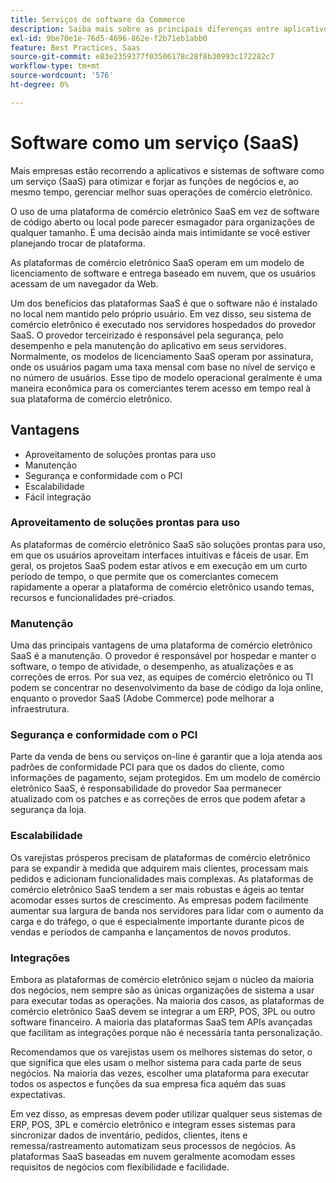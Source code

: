 ```yaml
---
title: Serviços de software da Commerce
description: Saiba mais sobre as principais diferenças entre aplicativos SaaS e outras opções de comércio eletrônico de código aberto auto-hospedadas (no local).
exl-id: 9be70e1e-76d5-4696-862e-f2b71eb1abb0
feature: Best Practices, Saas
source-git-commit: e83e2359377f03506178c28f8b30993c172282c7
workflow-type: tm+mt
source-wordcount: '576'
ht-degree: 0%

---
```


# Software como um serviço (SaaS)

Mais empresas estão recorrendo a aplicativos e sistemas de software como um serviço (SaaS) para otimizar e forjar as funções de negócios e, ao mesmo tempo, gerenciar melhor suas operações de comércio eletrônico.

O uso de uma plataforma de comércio eletrônico SaaS em vez de software de código aberto ou local pode parecer esmagador para organizações de qualquer tamanho. É uma decisão ainda mais intimidante se você estiver planejando trocar de plataforma.

As plataformas de comércio eletrônico SaaS operam em um modelo de licenciamento de software e entrega baseado em nuvem, que os usuários acessam de um navegador da Web.

Um dos benefícios das plataformas SaaS é que o software não é instalado no local nem mantido pelo próprio usuário. Em vez disso, seu sistema de comércio eletrônico é executado nos servidores hospedados do provedor SaaS. O provedor terceirizado é responsável pela segurança, pelo desempenho e pela manutenção do aplicativo em seus servidores. Normalmente, os modelos de licenciamento SaaS operam por assinatura, onde os usuários pagam uma taxa mensal com base no nível de serviço e no número de usuários. Esse tipo de modelo operacional geralmente é uma maneira econômica para os comerciantes terem acesso em tempo real à sua plataforma de comércio eletrônico.

## Vantagens

- Aproveitamento de soluções prontas para uso
- Manutenção
- Segurança e conformidade com o PCI
- Escalabilidade
- Fácil integração

### Aproveitamento de soluções prontas para uso

As plataformas de comércio eletrônico SaaS são soluções prontas para uso, em que os usuários aproveitam interfaces intuitivas e fáceis de usar. Em geral, os projetos SaaS podem estar ativos e em execução em um curto período de tempo, o que permite que os comerciantes comecem rapidamente a operar a plataforma de comércio eletrônico usando temas, recursos e funcionalidades pré-criados.

### Manutenção

Uma das principais vantagens de uma plataforma de comércio eletrônico SaaS é a manutenção. O provedor é responsável por hospedar e manter o software, o tempo de atividade, o desempenho, as atualizações e as correções de erros. Por sua vez, as equipes de comércio eletrônico ou TI podem se concentrar no desenvolvimento da base de código da loja online, enquanto o provedor SaaS (Adobe Commerce) pode melhorar a infraestrutura.

### Segurança e conformidade com o PCI

Parte da venda de bens ou serviços on-line é garantir que a loja atenda aos padrões de conformidade PCI para que os dados do cliente, como informações de pagamento, sejam protegidos. Em um modelo de comércio eletrônico SaaS, é responsabilidade do provedor Saa permanecer atualizado com os patches e as correções de erros que podem afetar a segurança da loja.

### Escalabilidade

Os varejistas prósperos precisam de plataformas de comércio eletrônico para se expandir à medida que adquirem mais clientes, processam mais pedidos e adicionam funcionalidades mais complexas. As plataformas de comércio eletrônico SaaS tendem a ser mais robustas e ágeis ao tentar acomodar esses surtos de crescimento. As empresas podem facilmente aumentar sua largura de banda nos servidores para lidar com o aumento da carga e do tráfego, o que é especialmente importante durante picos de vendas e períodos de campanha e lançamentos de novos produtos.

### Integrações

Embora as plataformas de comércio eletrônico sejam o núcleo da maioria dos negócios, nem sempre são as únicas organizações de sistema a usar para executar todas as operações. Na maioria dos casos, as plataformas de comércio eletrônico SaaS devem se integrar a um ERP, POS, 3PL ou outro software financeiro. A maioria das plataformas SaaS tem APIs avançadas que facilitam as integrações porque não é necessária tanta personalização.

Recomendamos que os varejistas usem os melhores sistemas do setor, o que significa que eles usam o melhor sistema para cada parte de seus negócios. Na maioria das vezes, escolher uma plataforma para executar todos os aspectos e funções da sua empresa fica aquém das suas expectativas.

Em vez disso, as empresas devem poder utilizar qualquer
seus sistemas de ERP, POS, 3PL e comércio eletrônico e integram esses sistemas para sincronizar dados de inventário, pedidos, clientes, itens e remessa/rastreamento automatizam seus processos de negócios. As plataformas SaaS baseadas em nuvem geralmente acomodam esses requisitos de negócios com flexibilidade e facilidade.
